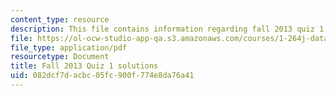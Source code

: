 ```yaml
---
content_type: resource
description: This file contains information regarding fall 2013 quiz 1 solutions.
file: https://ol-ocw-studio-app-qa.s3.amazonaws.com/courses/1-264j-database-internet-and-systems-integration-technologies-fall-2013/082dcf7dacbc05fc900f774e8da76a41_MIT1_264JF13_F13_Q1_sol.pdf
file_type: application/pdf
resourcetype: Document
title: Fall 2013 Quiz 1 solutions
uid: 082dcf7d-acbc-05fc-900f-774e8da76a41
---
```

